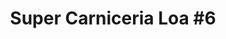 ---
title: "Super Carniceria Loa #6"
url: /chattanooga/super-carniceria-loa-6/
shop: supermarket
---